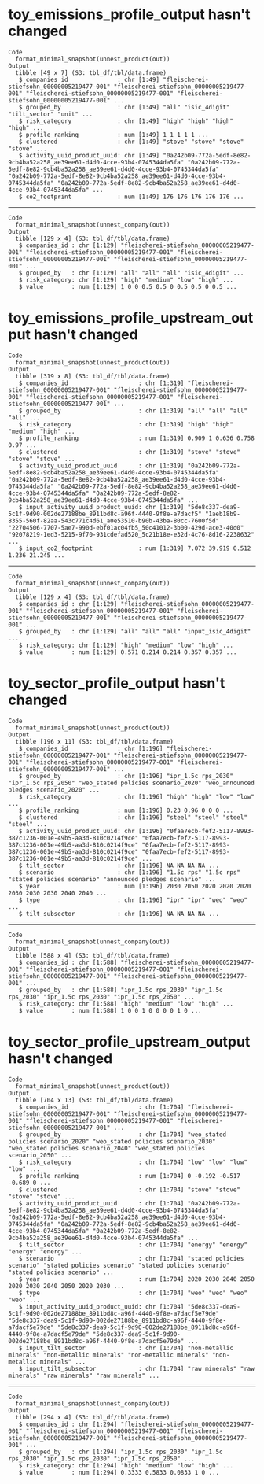 # toy_emissions_profile_output hasn't changed

    Code
      format_minimal_snapshot(unnest_product(out))
    Output
      tibble [49 x 7] (S3: tbl_df/tbl/data.frame)
       $ companies_id              : chr [1:49] "fleischerei-stiefsohn_00000005219477-001" "fleischerei-stiefsohn_00000005219477-001" "fleischerei-stiefsohn_00000005219477-001" "fleischerei-stiefsohn_00000005219477-001" ...
       $ grouped_by                : chr [1:49] "all" "isic_4digit" "tilt_sector" "unit" ...
       $ risk_category             : chr [1:49] "high" "high" "high" "high" ...
       $ profile_ranking           : num [1:49] 1 1 1 1 1 ...
       $ clustered                 : chr [1:49] "stove" "stove" "stove" "stove" ...
       $ activity_uuid_product_uuid: chr [1:49] "0a242b09-772a-5edf-8e82-9cb4ba52a258_ae39ee61-d4d0-4cce-93b4-0745344da5fa" "0a242b09-772a-5edf-8e82-9cb4ba52a258_ae39ee61-d4d0-4cce-93b4-0745344da5fa" "0a242b09-772a-5edf-8e82-9cb4ba52a258_ae39ee61-d4d0-4cce-93b4-0745344da5fa" "0a242b09-772a-5edf-8e82-9cb4ba52a258_ae39ee61-d4d0-4cce-93b4-0745344da5fa" ...
       $ co2_footprint             : num [1:49] 176 176 176 176 176 ...

---

    Code
      format_minimal_snapshot(unnest_company(out))
    Output
      tibble [129 x 4] (S3: tbl_df/tbl/data.frame)
       $ companies_id : chr [1:129] "fleischerei-stiefsohn_00000005219477-001" "fleischerei-stiefsohn_00000005219477-001" "fleischerei-stiefsohn_00000005219477-001" "fleischerei-stiefsohn_00000005219477-001" ...
       $ grouped_by   : chr [1:129] "all" "all" "all" "isic_4digit" ...
       $ risk_category: chr [1:129] "high" "medium" "low" "high" ...
       $ value        : num [1:129] 1 0 0 0.5 0.5 0 0.5 0.5 0 0.5 ...

# toy_emissions_profile_upstream_output hasn't changed

    Code
      format_minimal_snapshot(unnest_product(out))
    Output
      tibble [319 x 8] (S3: tbl_df/tbl/data.frame)
       $ companies_id                    : chr [1:319] "fleischerei-stiefsohn_00000005219477-001" "fleischerei-stiefsohn_00000005219477-001" "fleischerei-stiefsohn_00000005219477-001" "fleischerei-stiefsohn_00000005219477-001" ...
       $ grouped_by                      : chr [1:319] "all" "all" "all" "all" ...
       $ risk_category                   : chr [1:319] "high" "high" "medium" "high" ...
       $ profile_ranking                 : num [1:319] 0.909 1 0.636 0.758 0.97 ...
       $ clustered                       : chr [1:319] "stove" "stove" "stove" "stove" ...
       $ activity_uuid_product_uuid      : chr [1:319] "0a242b09-772a-5edf-8e82-9cb4ba52a258_ae39ee61-d4d0-4cce-93b4-0745344da5fa" "0a242b09-772a-5edf-8e82-9cb4ba52a258_ae39ee61-d4d0-4cce-93b4-0745344da5fa" "0a242b09-772a-5edf-8e82-9cb4ba52a258_ae39ee61-d4d0-4cce-93b4-0745344da5fa" "0a242b09-772a-5edf-8e82-9cb4ba52a258_ae39ee61-d4d0-4cce-93b4-0745344da5fa" ...
       $ input_activity_uuid_product_uuid: chr [1:319] "5de8c337-dea9-5c1f-9d90-002de27188be_8911bd8c-a96f-4440-9f8e-a7dacf5" "1aeb18b9-8355-560f-82aa-543c771c4d61_a0e53510-b90b-43ba-80cc-7600f5d" "22704506-7707-5ae7-990d-ebf01ac04fb5_50c41012-3b00-429d-ace3-40d0" "92078219-1ed3-5215-9f70-931cdefad520_5c21b18e-e32d-4c76-8d16-2238632" ...
       $ input_co2_footprint             : num [1:319] 7.072 39.919 0.512 1.236 21.245 ...

---

    Code
      format_minimal_snapshot(unnest_company(out))
    Output
      tibble [129 x 4] (S3: tbl_df/tbl/data.frame)
       $ companies_id : chr [1:129] "fleischerei-stiefsohn_00000005219477-001" "fleischerei-stiefsohn_00000005219477-001" "fleischerei-stiefsohn_00000005219477-001" "fleischerei-stiefsohn_00000005219477-001" ...
       $ grouped_by   : chr [1:129] "all" "all" "all" "input_isic_4digit" ...
       $ risk_category: chr [1:129] "high" "medium" "low" "high" ...
       $ value        : num [1:129] 0.571 0.214 0.214 0.357 0.357 ...

# toy_sector_profile_output hasn't changed

    Code
      format_minimal_snapshot(unnest_product(out))
    Output
      tibble [196 x 11] (S3: tbl_df/tbl/data.frame)
       $ companies_id              : chr [1:196] "fleischerei-stiefsohn_00000005219477-001" "fleischerei-stiefsohn_00000005219477-001" "fleischerei-stiefsohn_00000005219477-001" "fleischerei-stiefsohn_00000005219477-001" ...
       $ grouped_by                : chr [1:196] "ipr_1.5c rps_2030" "ipr_1.5c rps_2050" "weo_stated policies scenario_2020" "weo_announced pledges scenario_2020" ...
       $ risk_category             : chr [1:196] "high" "high" "low" "low" ...
       $ profile_ranking           : num [1:196] 0.23 0.96 0 0 0 ...
       $ clustered                 : chr [1:196] "steel" "steel" "steel" "steel" ...
       $ activity_uuid_product_uuid: chr [1:196] "0faa7ecb-fef2-5117-8993-387c1236-001e-49b5-aa3d-810c0214f9ce" "0faa7ecb-fef2-5117-8993-387c1236-001e-49b5-aa3d-810c0214f9ce" "0faa7ecb-fef2-5117-8993-387c1236-001e-49b5-aa3d-810c0214f9ce" "0faa7ecb-fef2-5117-8993-387c1236-001e-49b5-aa3d-810c0214f9ce" ...
       $ tilt_sector               : chr [1:196] NA NA NA NA ...
       $ scenario                  : chr [1:196] "1.5c rps" "1.5c rps" "stated policies scenario" "announced pledges scenario" ...
       $ year                      : num [1:196] 2030 2050 2020 2020 2020 2030 2030 2030 2040 2040 ...
       $ type                      : chr [1:196] "ipr" "ipr" "weo" "weo" ...
       $ tilt_subsector            : chr [1:196] NA NA NA NA ...

---

    Code
      format_minimal_snapshot(unnest_company(out))
    Output
      tibble [588 x 4] (S3: tbl_df/tbl/data.frame)
       $ companies_id : chr [1:588] "fleischerei-stiefsohn_00000005219477-001" "fleischerei-stiefsohn_00000005219477-001" "fleischerei-stiefsohn_00000005219477-001" "fleischerei-stiefsohn_00000005219477-001" ...
       $ grouped_by   : chr [1:588] "ipr_1.5c rps_2030" "ipr_1.5c rps_2030" "ipr_1.5c rps_2030" "ipr_1.5c rps_2050" ...
       $ risk_category: chr [1:588] "high" "medium" "low" "high" ...
       $ value        : num [1:588] 1 0 0 1 0 0 0 0 1 0 ...

# toy_sector_profile_upstream_output hasn't changed

    Code
      format_minimal_snapshot(unnest_product(out))
    Output
      tibble [704 x 13] (S3: tbl_df/tbl/data.frame)
       $ companies_id                    : chr [1:704] "fleischerei-stiefsohn_00000005219477-001" "fleischerei-stiefsohn_00000005219477-001" "fleischerei-stiefsohn_00000005219477-001" "fleischerei-stiefsohn_00000005219477-001" ...
       $ grouped_by                      : chr [1:704] "weo_stated policies scenario_2020" "weo_stated policies scenario_2030" "weo_stated policies scenario_2040" "weo_stated policies scenario_2050" ...
       $ risk_category                   : chr [1:704] "low" "low" "low" "low" ...
       $ profile_ranking                 : num [1:704] 0 -0.192 -0.517 -0.689 0 ...
       $ clustered                       : chr [1:704] "stove" "stove" "stove" "stove" ...
       $ activity_uuid_product_uuid      : chr [1:704] "0a242b09-772a-5edf-8e82-9cb4ba52a258_ae39ee61-d4d0-4cce-93b4-0745344da5fa" "0a242b09-772a-5edf-8e82-9cb4ba52a258_ae39ee61-d4d0-4cce-93b4-0745344da5fa" "0a242b09-772a-5edf-8e82-9cb4ba52a258_ae39ee61-d4d0-4cce-93b4-0745344da5fa" "0a242b09-772a-5edf-8e82-9cb4ba52a258_ae39ee61-d4d0-4cce-93b4-0745344da5fa" ...
       $ tilt_sector                     : chr [1:704] "energy" "energy" "energy" "energy" ...
       $ scenario                        : chr [1:704] "stated policies scenario" "stated policies scenario" "stated policies scenario" "stated policies scenario" ...
       $ year                            : num [1:704] 2020 2030 2040 2050 2020 2030 2040 2050 2020 2030 ...
       $ type                            : chr [1:704] "weo" "weo" "weo" "weo" ...
       $ input_activity_uuid_product_uuid: chr [1:704] "5de8c337-dea9-5c1f-9d90-002de27188be_8911bd8c-a96f-4440-9f8e-a7dacf5e79de" "5de8c337-dea9-5c1f-9d90-002de27188be_8911bd8c-a96f-4440-9f8e-a7dacf5e79de" "5de8c337-dea9-5c1f-9d90-002de27188be_8911bd8c-a96f-4440-9f8e-a7dacf5e79de" "5de8c337-dea9-5c1f-9d90-002de27188be_8911bd8c-a96f-4440-9f8e-a7dacf5e79de" ...
       $ input_tilt_sector               : chr [1:704] "non-metallic minerals" "non-metallic minerals" "non-metallic minerals" "non-metallic minerals" ...
       $ input_tilt_subsector            : chr [1:704] "raw minerals" "raw minerals" "raw minerals" "raw minerals" ...

---

    Code
      format_minimal_snapshot(unnest_company(out))
    Output
      tibble [294 x 4] (S3: tbl_df/tbl/data.frame)
       $ companies_id : chr [1:294] "fleischerei-stiefsohn_00000005219477-001" "fleischerei-stiefsohn_00000005219477-001" "fleischerei-stiefsohn_00000005219477-001" "fleischerei-stiefsohn_00000005219477-001" ...
       $ grouped_by   : chr [1:294] "ipr_1.5c rps_2030" "ipr_1.5c rps_2030" "ipr_1.5c rps_2030" "ipr_1.5c rps_2050" ...
       $ risk_category: chr [1:294] "high" "medium" "low" "high" ...
       $ value        : num [1:294] 0.3333 0.5833 0.0833 1 0 ...


